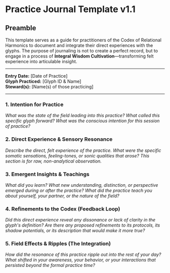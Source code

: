 # Practice Journal Template v1.1

## Preamble
This template serves as a guide for practitioners of the Codex of Relational Harmonics to document and integrate their direct experiences with the glyphs. The purpose of journaling is not to create a perfect record, but to engage in a process of **Integral Wisdom Cultivation**—transforming felt experience into articulable insight.

---

**Entry Date:** [Date of Practice]  
**Glyph Practiced:** [Glyph ID & Name]  
**Steward(s):** [Name(s) of those practicing]

---

### 1. Intention for Practice

*What was the state of the field leading into this practice? What called this specific glyph forward? What was the conscious intention for this session of practice?*

### 2. Direct Experience & Sensory Resonance

*Describe the direct, felt experience of the practice. What were the specific somatic sensations, feeling-tones, or sonic qualities that arose? This section is for raw, non-analytical observation.*

### 3. Emergent Insights & Teachings

*What did you learn? What new understanding, distinction, or perspective emerged during or after the practice? What did the practice teach you about yourself, your partner, or the nature of the field?*

### 4. Refinements to the Codex (Feedback Loop)

*Did this direct experience reveal any dissonance or lack of clarity in the glyph's definition? Are there any proposed refinements to its protocols, its shadow potentials, or its description that would make it more true?*

### 5. Field Effects & Ripples (The Integration)

*How did the resonance of this practice ripple out into the rest of your day? What shifted in your awareness, your behavior, or your interactions that persisted beyond the formal practice time?*